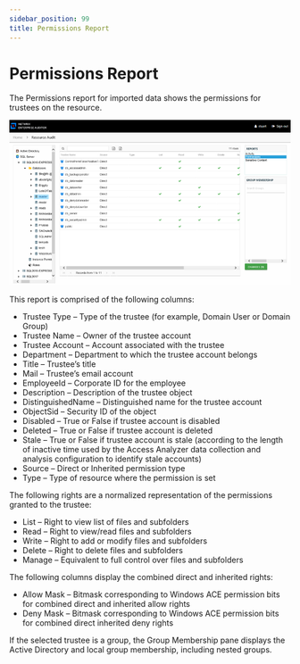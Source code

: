 ```yaml
---
sidebar_position: 99
title: Permissions Report
---
```


# Permissions Report

The Permissions report for imported data shows the permissions for trustees on the resource.

![Permissions report for imported data](../../../../../../../static/Content/Resources/Images/Access/InformationCenter/ResourceAudit/FlexibleImports/Permissions.png "Permissions report for imported data")

This report is comprised of the following columns:

* Trustee Type – Type of the trustee (for example, Domain User or Domain Group)
* Trustee Name – Owner of the trustee account
* Trustee Account – Account associated with the trustee
* Department – Department to which the trustee account belongs
* Title – Trustee’s title
* Mail – Trustee’s email account
* EmployeeId – Corporate ID for the employee
* Description – Description of the trustee object
* DistinguishedName – Distinguished name for the trustee account
* ObjectSid – Security ID of the object
* Disabled – True or False if trustee account is disabled
* Deleted – True or False if trustee account is deleted
* Stale – True or False if trustee account is stale (according to the length of inactive time used by the Access Analyzer data collection and analysis configuration to identify stale accounts)
* Source – Direct or Inherited permission type
* Type – Type of resource where the permission is set

The following rights are a normalized representation of the permissions granted to the trustee:

* List – Right to view list of files and subfolders
* Read – Right to view/read files and subfolders
* Write – Right to add or modify files and subfolders
* Delete – Right to delete files and subfolders
* Manage – Equivalent to full control over files and subfolders

The following columns display the combined direct and inherited rights:

* Allow Mask – Bitmask corresponding to Windows ACE permission bits for combined direct and inherited allow rights
* Deny Mask – Bitmask corresponding to Windows ACE permission bits for combined direct inherited deny rights

If the selected trustee is a group, the Group Membership pane displays the Active Directory and local group membership, including nested groups.